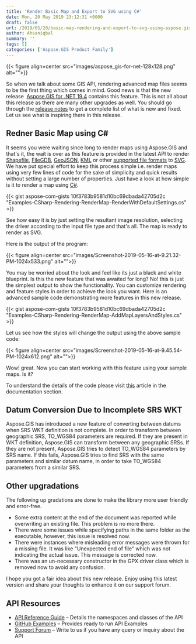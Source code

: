 ```yaml
---
title: 'Render Basic Map and Export to SVG using C#'
date: Mon, 20 May 2019 23:12:31 +0000
draft: false
url: /2019/05/20/basic-map-rendering-and-export-to-svg-using-aspose.gis-for-.net-19.4/
author: Ahsaniqbal
summary: ''
tags: []
categories: ['Aspose.GIS Product Family']
---
```




{{< figure align=center src="images/aspose_gis-for-net-128x128.png" alt="">}}


So when we talk about some GIS API, rendering advanced map files seems to be the first thing which comes in mind. Good news is that the new release  [Aspose.GIS for .NET 19.4][1] contains this feature. This is not all about this release as there are many other upgrades as well. You should go through the [release notes][2] to get a complete list of what is new and fixed. Let us see what is inspiring there in this release.

## Redner Basic Map using C#

It seems you were waiting since long to render maps using Aspose.GIS and that's it, the wait is over as this feature is provided in the latest API to render [Shapefile][3], [FileGDB][4], [GeoJSON][5], [KML][6] or other [supported file formats][7] to [SVG][8]. We have put special effort to keep this process simple i.e. render maps using very few lines of code for the sake of simplicity and quick results without setting a large number of properties. Just have a look at how simple is it to render a map using [C#][9].

{{< gist aspose-com-gists 10f3783b9581d10bc69dbada42705d2c "Examples-CSharp-Rendering-RenderMap-RenderWithDefaultSettings.cs" >}}

See how easy it is by just setting the resultant image resolution, selecting the driver according to the input file type and that's all. The map is ready to render as SVG.

Here is the output of the program:



{{< figure align=center src="images/Screenshot-2019-05-16-at-9.21.32-PM-1024x533.png" alt="">}}


You may be worried about the look and feel like its just a black and white blueprint. Is this the new feature that was awaited for long? No! this is just the simplest output to show the functionality. You can customize rendering and feature styles in order to achieve the look you want. Here is an advanced sample code demonstrating more features in this new release.

{{< gist aspose-com-gists 10f3783b9581d10bc69dbada42705d2c "Examples-CSharp-Rendering-RenderMap-AddMapLayersAndStyles.cs" >}}

Let us see how the styles will change the output using the above sample code:



{{< figure align=center src="images/Screenshot-2019-05-16-at-9.45.54-PM-1024x612.png" alt="">}}


Wow! great. Now you can start working with this feature using your sample maps. Is it?

To understand the details of the code please visit [this][10] article in the documentation section.

## Datum Conversion Due to Incomplete SRS WKT

Aspose.GIS has introduced a new feature of converting between datums when SRS WKT definition is not complete. In order to transform between geographic SRS, TO\_WGS84 parameters are required. If they are present in WKT definition, Aspose.GIS can transform between any geographic SRSs. If they are not present, Aspose.GIS tries to detect TO\_WGS84 parameters by SRS name. If this fails, Aspose.GIS tries to find SRS with the same parameters and similar datum name, in order to take TO\_WGS84 parameters from a similar SRS.

## Other upgradations

The following up gradations are done to make the library more user friendly and error-free.

*   Some extra content at the end of the document was reported while overwriting an existing file. This problem is no more there.
*   There were some issues while specifying paths in the same folder as the executable, however, this issue is resolved now.
*   There were instances where misleading error messages were thrown for a missing file. It was like "Unexpected end of file" which was not indicating the actual issue. This message is corrected now.
*   There was an un-necessary constructor in the GPX driver class which is removed now to avoid any confusion.

I hope you got a fair idea about this new release. Enjoy using this latest version and share your thoughts to enhance it on our support forum.

## API Resources

*   [API Reference Guide][11] – Details the namespaces and classes of the API
*   [GitHub Examples][12] – Provides ready to run API Examples
*   [Support Forum][13] – Write to us if you have any query or inquiry about the API




[1]: https://www.nuget.org/packages/Aspose.GIS/19.4.0
[2]: https://docs.aspose.com/display/gisnet/Aspose.GIS+for+.NET+19.4+Release+Notes
[3]: https://docs.fileformat.com/gis/shp/
[4]: https://docs.fileformat.com/gis/filegdb/
[5]: https://docs.fileformat.com/gis/geojson/
[6]: https://docs.fileformat.com/gis/kml/
[7]: https://docs.aspose.com/display/gisnet/Supported+File+Formats
[8]: https://docs.fileformat.com/page-description-language/svg/
[9]: https://docs.fileformat.com/programming/cs/
[10]: https://docs.aspose.com/display/gisnet/Map+Rendering
[11]: https://apireference.aspose.com/net/gis
[12]: https://github.com/aspose-gis/Aspose.GIS-for-.NET
[13]: https://forum.aspose.com/c/gis




